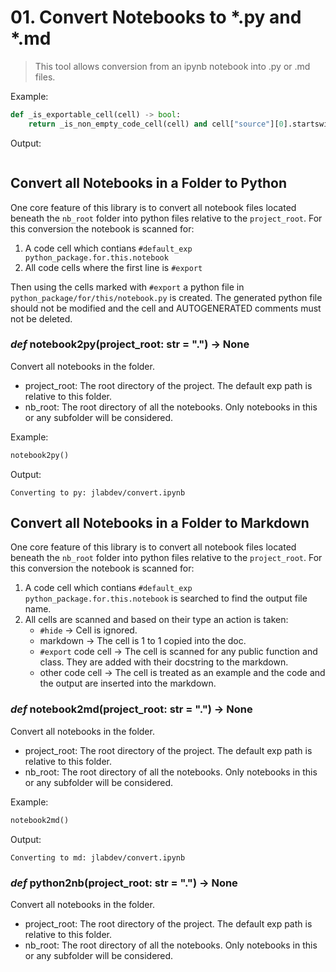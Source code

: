# 01. Convert Notebooks to *.py and *.md

> This tool allows conversion from an ipynb notebook into .py or .md files.

Example:
```python
def _is_exportable_cell(cell) -> bool:
    return _is_non_empty_code_cell(cell) and cell["source"][0].startswith("#export")
```
Output:
```

```

## Convert all Notebooks in a Folder to Python

One core feature of this library is to convert all notebook files located beneath the `nb_root` folder into python files relative to the `project_root`.
For this conversion the notebook is scanned for:

1. A code cell which contians `#default_exp python_package.for.this.notebook`
2. All code cells where the first line is `#export`

Then using the cells marked with `#export` a python file in `python_package/for/this/notebook.py` is created.
The generated python file should not be modified and the cell and AUTOGENERATED comments must not be deleted.

### *def* **notebook2py**(project_root: str = ".") -> None

Convert all notebooks in the folder.

* project_root: The root directory of the project. The default exp path is relative to this folder.
* nb_root: The root directory of all the notebooks. Only notebooks in this or any subfolder will be considered.


Example:
```python
notebook2py()
```
Output:
```
Converting to py: jlabdev/convert.ipynb

```

## Convert all Notebooks in a Folder to Markdown

One core feature of this library is to convert all notebook files located beneath the `nb_root` folder into python files relative to the `project_root`.
For this conversion the notebook is scanned for:

1. A code cell which contians `#default_exp python_package.for.this.notebook` is searched to find the output file name.
2. All cells are scanned and based on their type an action is taken:
    * `#hide` -> Cell is ignored.
    * markdown -> The cell is 1 to 1 copied into the doc.
    * `#export` code cell -> The cell is scanned for any public function and class. They are added with their docstring to the markdown.
    * other code cell -> The cell is treated as an example and the code and the output are inserted into the markdown.


### *def* **notebook2md**(project_root: str = ".") -> None

Convert all notebooks in the folder.

* project_root: The root directory of the project. The default exp path is relative to this folder.
* nb_root: The root directory of all the notebooks. Only notebooks in this or any subfolder will be considered.


Example:
```python
notebook2md()
```
Output:
```
Converting to md: jlabdev/convert.ipynb

```

### *def* **python2nb**(project_root: str = ".") -> None

Convert all notebooks in the folder.

* project_root: The root directory of the project. The default exp path is relative to this folder.
* nb_root: The root directory of all the notebooks. Only notebooks in this or any subfolder will be considered.



